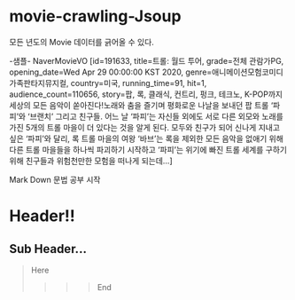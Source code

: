 # movie-crawling-Jsoup

모든 년도의 Movie 데이터를 긁어올 수 있다.

-샘플-
NaverMovieVO [id=191633, title=트롤: 월드 투어, grade=전체 관람가PG, opening_date=Wed Apr 29 00:00:00 KST 2020, genre=애니메이션모험코미디가족판타지뮤지컬, country=미국, running_time=91, hit=1, audience_count=110656, story=팝, 록, 클래식, 컨트리, 펑크, 테크노, K-POP까지 세상의 모든 음악이 쏟아진다!노래와 춤을 즐기며 평화로운 나날을 보내던 팝 트롤 ‘파피’와 ‘브랜치’ 그리고 친구들. 어느 날 ‘파피’는 자신들 외에도 서로 다른 외모와 노래를 가진 5개의 트롤 마을이 더 있다는 것을 알게 된다. 모두와 친구가 되어 신나게 지내고 싶은 ‘파피’와 달리, 록 트롤 마을의 여왕 ‘바브’는 록을 제외한 모든 음악을 없애기 위해 다른 트롤 마을들을 하나씩 파괴하기 시작하고 ‘파피’는 위기에 빠진 트롤 세계를 구하기 위해 친구들과 위험천만한 모험을 떠나게 되는데…]

Mark Down 문법 공부 시작

Header!!
========
## Sub Header...
> Here
> > > > End
